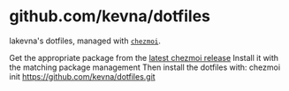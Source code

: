 # github.com/kevna/dotfiles

lakevna's dotfiles, managed with [`chezmoi`](https://github.com/twpayne/chezmoi).

Get the appropriate package from the [latest chezmoi release](https://github.com/twpayne/chezmoi/releases/latest)
Install it with the matching package management
Then install the dotfiles with:
	chezmoi init https://github.com/kevna/dotfiles.git

